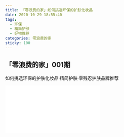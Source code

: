 ```yaml
---
title: 「零浪费的家」如何挑选环保的护肤化妆品
date: 2020-10-29 18:55:40
tags:
  - 环保
  - 精简护肤
  - 好物推荐
categories: 零浪费的家
sticky: 100
---
```


## 「零浪费的家」001期

如何挑选环保的护肤化妆品·精简护肤·零残忍护肤品牌推荐

<iframe src="//player.bilibili.com/player.html?aid=415055394&bvid=BV1hV411y7NW&cid=250812510&page=1" scrolling="no" border="0" frameborder="no" framespacing="0" allowfullscreen="true"> </iframe>

